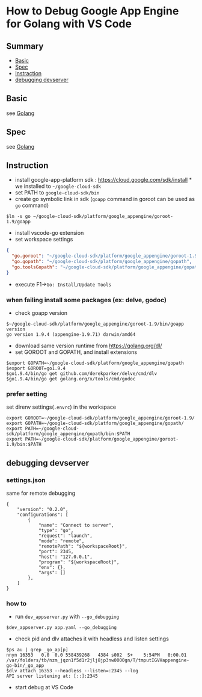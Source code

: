 # How to Debug Google App Engine for Golang with VS Code

## Summary

- [Basic](#basic)
- [Spec](#spec)
- [Instraction](#instraction)
- [debugging devserver](#debugging-devserver)

## Basic

see [Golang](../golang/)

## Spec

see [Golang](../golang/)

## Instruction

- install google-app-platform sdk : https://cloud.google.com/sdk/install \* we installed to `~/google-cloud-sdk`
- set PATH to `google-cloud-sdk/bin`
- create go symbolic link in sdk (`goapp` command in goroot can be used as `go` command)

```
$ln -s go ~/google-cloud-sdk/platform/google_appengine/goroot-1.9/goapp
```

- install vscode-go extension
- set workspace settings

```json
{
  "go.goroot": "~/google-cloud-sdk/platform/google_appengine/goroot-1.9",
  "go.gopath": "~/google-cloud-sdk/platform/google_appengine/gopath",
  "go.toolsGopath": "~/google-cloud-sdk/platform/google_appengine/gopath"
}
```

- execute F1->`Go: Install/Update Tools`

### when failing install some packages (ex: delve, godoc)

- check goapp version

```
$~/google-cloud-sdk/platform/google_appengine/goroot-1.9/bin/goapp version
go version 1.9.4 (appengine-1.9.71) darwin/amd64
```

- download same version runtime from https://golang.org/dl/
- set GOROOT and GOPATH, and install extensions

```
$export GOPATH=~/google-cloud-sdk/platform/google_appengine/gopath
$export GOROOT=go1.9.4
$go1.9.4/bin/go get github.com/derekparker/delve/cmd/dlv
$go1.9.4/bin/go get golang.org/x/tools/cmd/godoc
```

### prefer setting

set direnv settings(`.envrc`) in the workspace

```
export GOROOT=~/google-cloud-sdk/platform/google_appengine/goroot-1.9/
export GOPATH=~/google-cloud-sdk/platform/google_appengine/gopath/
export PATH=~/google-cloud-sdk/platform/google_appengine/gopath/bin:$PATH
export PATH=~/google-cloud-sdk/platform/google_appengine/goroot-1.9/bin:$PATH
```

## debugging devserver

### settings.json

same for remote debugging

```
{
	"version": "0.2.0",
	"configurations": [
		{
			"name": "Connect to server",
			"type": "go",
			"request": "launch",
			"mode": "remote",
			"remotePath": "${workspaceRoot}",
			"port": 2345,
			"host": "127.0.0.1",
			"program": "${workspaceRoot}",
			"env": {},
			"args": []
		},
	]
}
```

### how to

- run `dev_appserver.py` with `--go_debugging`

```
$dev_appserver.py app.yaml --go_debugging
```

- check pid and dlv attaches it with headless and listen settings

```
$ps au | grep _go_ap[p]
nnyn 16353   0.0  0.0 558439268   4384 s002  S+    5:54PM   0:00.01 /var/folders/tb/nzm_jqzn1f5d1r2jlj8jp3nw0000gn/T/tmputIGVHappengine-go-bin/_go_app
$dlv attach 16353 --headless --listen=:2345 --log
API server listening at: [::]:2345
```

- start debug at VS Code
